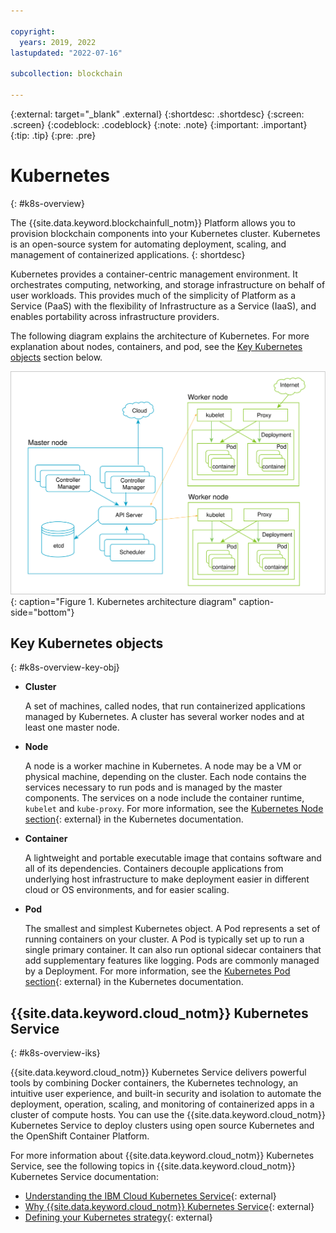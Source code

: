 ```yaml
---

copyright:
  years: 2019, 2022
lastupdated: "2022-07-16"

subcollection: blockchain

---
```


{:external: target="_blank" .external}
{:shortdesc: .shortdesc}
{:screen: .screen}
{:codeblock: .codeblock}
{:note: .note}
{:important: .important}
{:tip: .tip}
{:pre: .pre}

# Kubernetes
{: #k8s-overview}

The {{site.data.keyword.blockchainfull_notm}} Platform allows you to provision blockchain components into your Kubernetes cluster. Kubernetes is an open-source system for automating deployment, scaling, and management of containerized applications.
{: shortdesc}

Kubernetes provides a container-centric management environment. It orchestrates computing, networking, and storage infrastructure on behalf of user workloads. This provides much of the simplicity of Platform as a Service (PaaS) with the flexibility of Infrastructure as a Service (IaaS), and enables portability across infrastructure providers.

The following diagram explains the architecture of Kubernetes. For more explanation about nodes, containers, and pod, see the [Key Kubernetes objects](#k8s-overview-key-obj) section below.

![Kubernetes architecture diagram](../images/k8s-archi-diagram.svg "Kubernetes architecture diagram"){: caption="Figure 1. Kubernetes architecture diagram" caption-side="bottom"}

## Key Kubernetes objects
{: #k8s-overview-key-obj}

- **Cluster**

    A set of machines, called nodes, that run containerized applications managed by Kubernetes. A cluster has several worker nodes and at least one master node.

- **Node**

    A node is a worker machine in Kubernetes. A node may be a VM or physical machine, depending on the cluster. Each node contains the services necessary to run pods and is managed by the master components. The services on a node include the container runtime, `kubelet` and `kube-proxy`. For more information, see the [Kubernetes Node section](https://kubernetes.io/docs/concepts/architecture/nodes/){: external} in the Kubernetes documentation.

- **Container**

    A lightweight and portable executable image that contains software and all of its dependencies. Containers decouple applications from underlying host infrastructure to make deployment easier in different cloud or OS environments, and for easier scaling.

- **Pod**

    The smallest and simplest Kubernetes object. A Pod represents a set of running containers on your cluster. A Pod is typically set up to run a single primary container. It can also run optional sidecar containers that add supplementary features like logging. Pods are commonly managed by a Deployment. For more information, see the [Kubernetes Pod section](https://kubernetes.io/docs/concepts/workloads/pods/pod/){: external} in the Kubernetes documentation.


## {{site.data.keyword.cloud_notm}} Kubernetes Service
{: #k8s-overview-iks}

{{site.data.keyword.cloud_notm}} Kubernetes Service delivers powerful tools by combining Docker containers, the Kubernetes technology, an intuitive user experience, and built-in security and isolation to automate the deployment, operation, scaling, and monitoring of containerized apps in a cluster of compute hosts. You can use the {{site.data.keyword.cloud_notm}} Kubernetes Service to deploy clusters using open source Kubernetes and the OpenShift Container Platform.

For more information about {{site.data.keyword.cloud_notm}} Kubernetes Service, see the following topics in {{site.data.keyword.cloud_notm}} Kubernetes Service documentation:
- [Understanding the IBM Cloud Kubernetes Service](/docs/containers?topic=containers-iks-overview#service-concepts){: external}
- [Why {{site.data.keyword.cloud_notm}} Kubernetes Service](/docs/containers?topic=containers-cs_ov#cs_ov){: external}
- [Defining your Kubernetes strategy](/docs/containers?topic=containers-strategy#strategy){: external}



